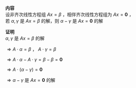 **内容**  
设非齐次线性方程组 $Ax=\beta$ ，相伴齐次线性方程组为 $Ax=\mathbf0$ ，  
若 $\alpha,\gamma$ 是 $Ax=\beta$ 的解，则 $\alpha-\gamma$ 是 $Ax=\mathbf0$ 的解  
  
**证明**  
 $\alpha,\gamma$ 是 $Ax=\beta$ 的解  
  
 $\Rightarrow A\cdot\alpha=\beta$ ， $A\cdot\gamma=\beta$  
  
 $\Rightarrow A\cdot\alpha-A\cdot\gamma=\beta-\beta=\mathbf0$  
  
 $\Rightarrow A\cdot(\alpha-\gamma)=\mathbf0$  
  
 $\Rightarrow\alpha-\gamma$ 是 $Ax=\mathbf0$ 的解  
